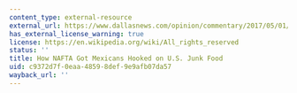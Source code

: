 ```yaml
---
content_type: external-resource
external_url: https://www.dallasnews.com/opinion/commentary/2017/05/01/how-nafta-got-mexicans-hooked-on-u-s-junk-food/
has_external_license_warning: true
license: https://en.wikipedia.org/wiki/All_rights_reserved
status: ''
title: How NAFTA Got Mexicans Hooked on U.S. Junk Food
uid: c9372d7f-0eaa-4859-8def-9e9afb07da57
wayback_url: ''
---
```

